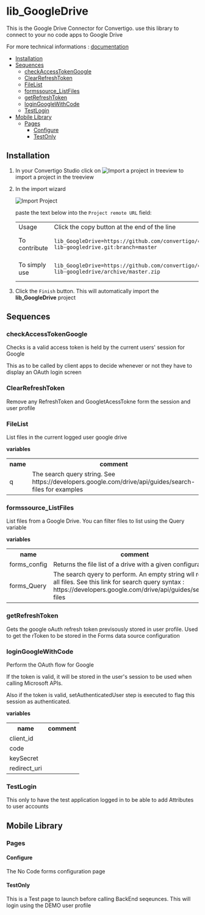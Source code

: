 


# lib_GoogleDrive

This is the Google Drive Connector for Convertigo. use this library to connect to your no code apps to Google Drive


For more technical informations : [documentation](./project.md)

- [Installation](#installation)
- [Sequences](#sequences)
    - [checkAccessTokenGoogle](#checkaccesstokengoogle)
    - [ClearRefreshToken](#clearrefreshtoken)
    - [FileList](#filelist)
    - [formssource_ListFiles](#formssource_listfiles)
    - [getRefreshToken](#getrefreshtoken)
    - [loginGoogleWithCode](#logingooglewithcode)
    - [TestLogin](#testlogin)
- [Mobile Library](#mobile-library)
    - [Pages](#pages)
        - [Configure](#configure)
        - [TestOnly](#testonly)


## Installation

1. In your Convertigo Studio click on ![](https://github.com/convertigo/convertigo/blob/develop/eclipse-plugin-studio/icons/studio/project_import.gif?raw=true "Import a project in treeview") to import a project in the treeview
2. In the import wizard

   ![](https://github.com/convertigo/convertigo/blob/develop/eclipse-plugin-studio/tomcat/webapps/convertigo/templates/ftl/project_import_wzd.png?raw=true "Import Project")
   
   paste the text below into the `Project remote URL` field:
   <table>
     <tr><td>Usage</td><td>Click the copy button at the end of the line</td></tr>
     <tr><td>To contribute</td><td>

     ```
     lib_GoogleDrive=https://github.com/convertigo/c8oprj-lib-googledrive.git:branch=master
     ```
     </td></tr>
     <tr><td>To simply use</td><td>

     ```
     lib_GoogleDrive=https://github.com/convertigo/c8oprj-lib-googledrive/archive/master.zip
     ```
     </td></tr>
    </table>
3. Click the `Finish` button. This will automatically import the __lib_GoogleDrive__ project


## Sequences

### checkAccessTokenGoogle

Checks is a valid access token is held by the current users' session for Google

This as to be called by client apps to decide whenever or not they have to display an OAuth login screen



### ClearRefreshToken

Remove any RefreshToken and GoogletAcessTokne form the session and user profile

### FileList

List files in the current logged user google drive

**variables**

<table>
<tr>
<th>name</th><th>comment</th>
</tr>
<tr>
<td>q</td><td>The search query string. See  https://developers.google.com/drive/api/guides/search-files for examples</td>
</tr>
</table>

### formssource_ListFiles

List files from a Google Drive. You can filter files to list using the Query variable

**variables**

<table>
<tr>
<th>name</th><th>comment</th>
</tr>
<tr>
<td>forms_config</td><td>Returns the file list of a drive with a given configuration</td>
</tr>
<tr>
<td>forms_Query</td><td>The search qyery to perform. An empty string wll return all files. See this link for search query syntax : https://developers.google.com/drive/api/guides/search-files</td>
</tr>
</table>

### getRefreshToken

Gets the google oAuth refresh token previsously stored in user profile. Used  to get the rToken  to be stored in the  Forms data source configuration 

### loginGoogleWithCode

Perform the OAuth flow for Google

If the token is valid, it will be stored in the user's session to be used when calling Microsoft APIs.

Also if the token is valid, setAuthenticatedUser step is executed to flag this session as authenticated.


**variables**

<table>
<tr>
<th>name</th><th>comment</th>
</tr>
<tr>
<td>client_id</td><td></td>
</tr>
<tr>
<td>code</td><td></td>
</tr>
<tr>
<td>keySecret</td><td></td>
</tr>
<tr>
<td>redirect_uri</td><td></td>
</tr>
</table>

### TestLogin

This only to have the test application logged in to be able to add Attributes to user accounts

## Mobile Library

### Pages

#### Configure

The No Code forms configuration page

#### TestOnly

This is a Test page to launch before calling BackEnd seqeunces. This will login using the DEMO user profile



